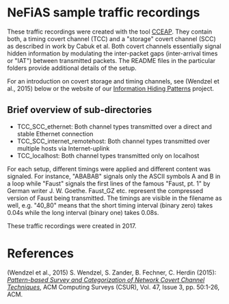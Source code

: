 # NeFiAS sample traffic recordings

These traffic recordings were created with the tool [CCEAP](https://github.com/cdpxe/CCEAP). They contain both, a timing covert channel (TCC) and a "storage" covert channel (SCC) as described in work by Cabuk et al. Both covert channels essentially signal hidden information by modulating the inter-packet gaps (inter-arrival times or "IAT") between transmitted packets. The README files in the particular folders provide additional details of the setup.

For an introduction on covert storage and timing channels, see (Wendzel et al., 2015) below or the website of our [Information Hiding Patterns](https://ih-patterns.blogspot.com/p/introduction.html) project.

## Brief overview of sub-directories

* TCC_SCC_ethernet: Both channel types transmitted over a direct and stable Ethernet connection
* TCC_SCC_internet_remotehost: Both channel types transmitted over multiple hosts via Internet-uplink
* TCC_localhost: Both channel types transmitted only on localhost

For each setup, different timings were applied and different content was signaled. For instance, "ABABAB" signals only the ASCII symbols A and B in a loop while "Faust" signals the first lines of the famous "Faust, pt. 1" by German writer J. W. Goethe. Faust_GZ etc. represent the compressed version of Faust being transmitted. The timings are visible in the filename as well, e.g. "40_80" means that the short timing interval (binary zero) takes 0.04s while the long interval (binary one) takes 0.08s.

These traffic recordings were created in 2017.

# References

(Wendzel et al., 2015) S. Wendzel, S. Zander, B. Fechner, C. Herdin (2015): *[Pattern-based Survey and Categorization of Network Covert Channel Techniques](https://dl.acm.org/citation.cfm?doid=2737799.2684195)*, ACM Computing Surveys (CSUR), Vol. 47, Issue 3, pp. 50:1-26, ACM.
